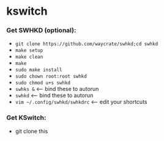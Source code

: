 # kswitch

### Get SWHKD (optional):
- `git clone https://github.com/waycrate/swhkd;cd swhkd`
- `make setup`
- `make clean`
- `make`
- `sudo make install`
- `sudo chown root:root swhkd`
- `sudo chmod u+s swhkd`
- `swhks &` <-- bind these to autorun
- `swhkd` <-- bind these to autorun
- `vim ~/.config/swhkd/swhkdrc` <-- edit your shortcuts

### Get KSwitch:
- git clone this
